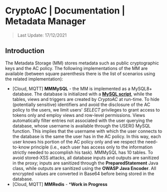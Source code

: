 # CryptoAC | Documentation | Metadata Manager

> Last Update: 17/12/2021

## Introduction

The Metadata Storage (MM) stores metadata such as public cryptographic keys and the AC policy. The following implementations of the MM are available (between square parenthesis there is the list of scenarios using the related implementation):
* [Cloud, MQTT] **MMMySQL** - the MM is implemented as a MySQL8+ database. The database is initialized with a [**MySQL script**](./mysqldatabase.sql), while the tables, views and triggers are created by *CryptoAC* at run-time.
To hide (potentially sensitive) identifiers and avoid the disclosure of the AC policy to the users, we limit users' *SELECT* privileges to grant access to tokens only and employ views and row-level permissions. Views automatically filter entries not associated with the user querying the database, whose username is available through the USER() MySQL function. This implies that the username with which the user connects to the database is the same the user has in the AC policy. In this way, each user knows his portion of the AC policy only and we respect the need-to-know principle (i.e., each user has access only to the information strictly needed to accomplish his task). MMMySQL has 10 tables. To avoid stored-XSS attacks, all database inputs and outputs are sanitized in the proxy; inputs are sanitized through the **PreparedStatement** Java class, while outputs are sanitized using the **OWASP Java Encoder**. All encrypted values are converted in Base64 before being stored in the database.
* [Cloud, MQTT] **MMRedis** - ***Work in Progress**